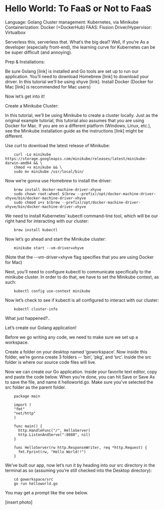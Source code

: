 # Hello World: To FaaS or Not to FaaS


Language: Golang
Cluster management: Kubernetes, via Minikube
Containerization: Docker (+DockerHub)
FAAS: Fission
Driver/Hypervisor: Virtualbox





Serverless this, serverless that. What’s the big deal? Well, if you’re  As a developer (especially front-end), the learning curve for Kubernetes can be be super difficult (and annoying). 



Prep & Installations:

Be sure Golang [link] is installed and Go tools are set up to run our application.
You’ll need to download Homebrew [link] to download your driver. In this tutorial we’ll be using xhyve [link].
Install Docker (Docker for Mac [link] is recommended for Mac users)



Now let’s get into it!

Create a Minikube Cluster:

In this tutorial, we’ll be using Minikube to create a cluster locally. Just as the original example tutorial, this tutorial also assumes that you are using Docker for Mac. If you are on a different platform (Windows, Linux, etc.), see the Minikube installation guide as the instructions [link] might be different. 

Use curl to download the latest release of Minikube:

        curl -Lo minikube https://storage.googleapis.com/minikube/releases/latest/minikube-darwin-amd64 && \
        chmod +x minikube && \
        sudo mv minikube /usr/local/bin/

Now we’re gonna use Homebrew to install the driver:

        brew install docker-machine-driver-xhyve
        sudo chown root:wheel $(brew --prefix)/opt/docker-machine-driver-xhyve/bin/docker-machine-driver-xhyve
        sudo chmod u+s $(brew --prefix)/opt/docker-machine-driver-xhyve/bin/docker-machine-driver-xhyve

We need to install Kubernetes’ kubectl command-line tool, which will be our right hand for interacting with our cluster:

        brew install kubectl


Now let’s go ahead and start the Minikube cluster:

        minikube start --vm-driver=xhyve

(Note that the --vm-driver=xhyve  flag specifies that you are using Docker for Mac)




Next, you’ll need to configure kubectl to communicate specifically to the minikube cluster. In order to do that, we have to set the Minikube context, as such:

        kubectl config use-context minikube

Now let’s check to see if kubectl is all configured to interact with our cluster:

        kubectl cluster-info




What just happened?..


Let’s create our Golang application!

Before we go writing any code, we need to make sure we set up a workspace. 

Create a folder on your desktop named ‘goworkspace’. Now inside this folder, we’re gonna create 3 folders -- ‘bin’, ‘pkg’, and ‘src’. Inside the src folder is where our source code files will live. 


 
Now we can create our Go application. Inside your favorite text editor, copy and paste the code below. When you’re done, you can hit Save or Save As to save the file, and name it helloworld.go. Make sure you’ve selected the src folder as the parent folder.


        package main
        
        import (
        "fmt"
        "net/http"
        )
        
        func main() {
          http.HandleFunc("/", HelloServer)
          http.ListenAndServe(":8080", nil)
        }
        
        func HelloServer(rw http.ResponseWriter, req *http.Request) {
          fmt.Fprint(rw, "Hello World!!")
        }



We’ve built our app, now let’s run it by heading into our src directory in the terminal as so (assuming you’re still checked into the Desktop directory):

        cd goworkspace/src
        go run helloworld.go


You may get a prompt like the one below.

[insert photo]
